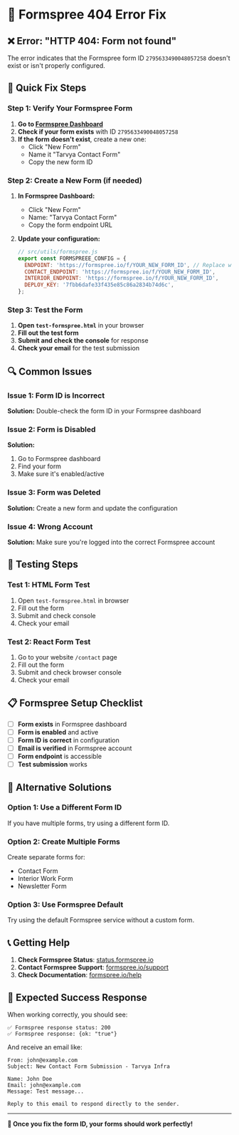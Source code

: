 # 🔧 Formspree 404 Error Fix

## ❌ Error: "HTTP 404: Form not found"

The error indicates that the Formspree form ID `2795633490048057258` doesn't exist or isn't properly configured.

## 🚀 Quick Fix Steps

### Step 1: Verify Your Formspree Form

1. **Go to [Formspree Dashboard](https://formspree.io/forms)**
2. **Check if your form exists** with ID `2795633490048057258`
3. **If the form doesn't exist**, create a new one:
   - Click "New Form"
   - Name it "Tarvya Contact Form"
   - Copy the new form ID

### Step 2: Create a New Form (if needed)

1. **In Formspree Dashboard:**
   - Click "New Form"
   - Name: "Tarvya Contact Form"
   - Copy the form endpoint URL

2. **Update your configuration:**
   ```javascript
   // src/utils/formspree.js
   export const FORMSPREEE_CONFIG = {
     ENDPOINT: 'https://formspree.io/f/YOUR_NEW_FORM_ID', // Replace with new ID
     CONTACT_ENDPOINT: 'https://formspree.io/f/YOUR_NEW_FORM_ID',
     INTERIOR_ENDPOINT: 'https://formspree.io/f/YOUR_NEW_FORM_ID',
     DEPLOY_KEY: '7fbb6dafe33f435e85c86a2834b74d6c',
   };
   ```

### Step 3: Test the Form

1. **Open `test-formspree.html`** in your browser
2. **Fill out the test form**
3. **Submit and check the console** for response
4. **Check your email** for the test submission

## 🔍 Common Issues

### Issue 1: Form ID is Incorrect
**Solution:** Double-check the form ID in your Formspree dashboard

### Issue 2: Form is Disabled
**Solution:** 
1. Go to Formspree dashboard
2. Find your form
3. Make sure it's enabled/active

### Issue 3: Form was Deleted
**Solution:** Create a new form and update the configuration

### Issue 4: Wrong Account
**Solution:** Make sure you're logged into the correct Formspree account

## 🧪 Testing Steps

### Test 1: HTML Form Test
1. Open `test-formspree.html` in browser
2. Fill out the form
3. Submit and check console
4. Check your email

### Test 2: React Form Test
1. Go to your website `/contact` page
2. Fill out the form
3. Submit and check browser console
4. Check your email

## 📋 Formspree Setup Checklist

- [ ] **Form exists** in Formspree dashboard
- [ ] **Form is enabled** and active
- [ ] **Form ID is correct** in configuration
- [ ] **Email is verified** in Formspree account
- [ ] **Form endpoint** is accessible
- [ ] **Test submission** works

## 🔧 Alternative Solutions

### Option 1: Use a Different Form ID
If you have multiple forms, try using a different form ID.

### Option 2: Create Multiple Forms
Create separate forms for:
- Contact Form
- Interior Work Form
- Newsletter Form

### Option 3: Use Formspree Default
Try using the default Formspree service without a custom form.

## 📞 Getting Help

1. **Check Formspree Status**: [status.formspree.io](https://status.formspree.io)
2. **Contact Formspree Support**: [formspree.io/support](https://formspree.io/support)
3. **Check Documentation**: [formspree.io/help](https://formspree.io/help)

## 🎯 Expected Success Response

When working correctly, you should see:
```
✅ Formspree response status: 200
✅ Formspree response: {ok: "true"}
```

And receive an email like:
```
From: john@example.com
Subject: New Contact Form Submission - Tarvya Infra

Name: John Doe
Email: john@example.com
Message: Test message...

Reply to this email to respond directly to the sender.
```

---

**🔧 Once you fix the form ID, your forms should work perfectly!** 